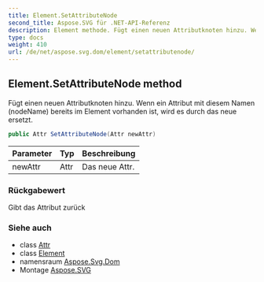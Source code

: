 ```yaml
---
title: Element.SetAttributeNode
second_title: Aspose.SVG für .NET-API-Referenz
description: Element methode. Fügt einen neuen Attributknoten hinzu. Wenn ein Attribut mit diesem Namen nodeName bereits im Element vorhanden ist wird es durch das neue ersetzt.
type: docs
weight: 410
url: /de/net/aspose.svg.dom/element/setattributenode/
---
```

## Element.SetAttributeNode method

Fügt einen neuen Attributknoten hinzu. Wenn ein Attribut mit diesem Namen (nodeName) bereits im Element vorhanden ist, wird es durch das neue ersetzt.

```csharp
public Attr SetAttributeNode(Attr newAttr)
```

| Parameter | Typ | Beschreibung |
| --- | --- | --- |
| newAttr | Attr | Das neue Attr. |

### Rückgabewert

Gibt das Attribut zurück

### Siehe auch

* class [Attr](../../attr/)
* class [Element](../)
* namensraum [Aspose.Svg.Dom](../../element/)
* Montage [Aspose.SVG](../../../)


